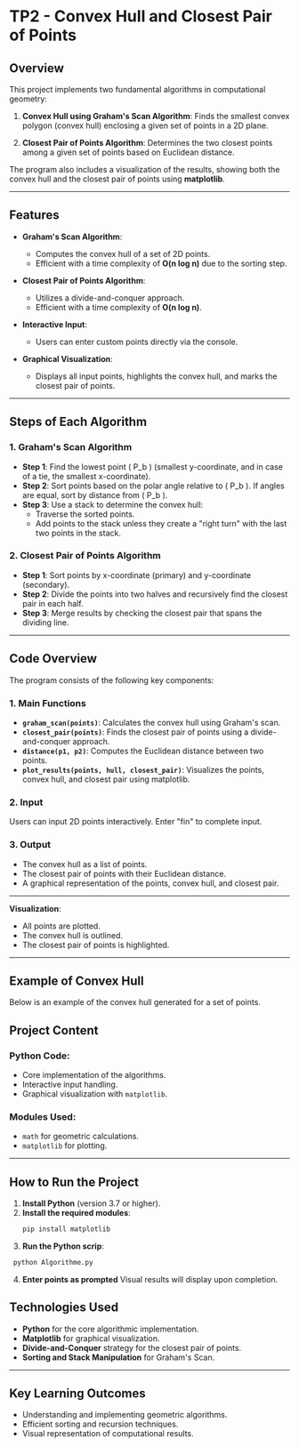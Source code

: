 # TP2 - Convex Hull and Closest Pair of Points

## Overview

This project implements two fundamental algorithms in computational geometry:

1. **Convex Hull using Graham's Scan Algorithm**: Finds the smallest convex polygon (convex hull) enclosing a given set of points in a 2D plane.
   
2. **Closest Pair of Points Algorithm**: Determines the two closest points among a given set of points based on Euclidean distance.

The program also includes a visualization of the results, showing both the convex hull and the closest pair of points using **matplotlib**.

---

## Features

- **Graham's Scan Algorithm**:
  - Computes the convex hull of a set of 2D points.
  - Efficient with a time complexity of **O(n log n)** due to the sorting step.
  
- **Closest Pair of Points Algorithm**:
  - Utilizes a divide-and-conquer approach.
  - Efficient with a time complexity of **O(n log n)**.

- **Interactive Input**:
  - Users can enter custom points directly via the console.

- **Graphical Visualization**:
  - Displays all input points, highlights the convex hull, and marks the closest pair of points.

---

## Steps of Each Algorithm

### **1. Graham's Scan Algorithm**
- **Step 1**: Find the lowest point \( P_b \) (smallest y-coordinate, and in case of a tie, the smallest x-coordinate).
- **Step 2**: Sort points based on the polar angle relative to \( P_b \). If angles are equal, sort by distance from \( P_b \).
- **Step 3**: Use a stack to determine the convex hull:
  - Traverse the sorted points.
  - Add points to the stack unless they create a "right turn" with the last two points in the stack.

### **2. Closest Pair of Points Algorithm**
- **Step 1**: Sort points by x-coordinate (primary) and y-coordinate (secondary).
- **Step 2**: Divide the points into two halves and recursively find the closest pair in each half.
- **Step 3**: Merge results by checking the closest pair that spans the dividing line.

---

## Code Overview

The program consists of the following key components:

### **1. Main Functions**
- **`graham_scan(points)`**: Calculates the convex hull using Graham's scan.
- **`closest_pair(points)`**: Finds the closest pair of points using a divide-and-conquer approach.
- **`distance(p1, p2)`**: Computes the Euclidean distance between two points.
- **`plot_results(points, hull, closest_pair)`**: Visualizes the points, convex hull, and closest pair using matplotlib.

### **2. Input**
Users can input 2D points interactively. Enter "fin" to complete input.

### **3. Output**
- The convex hull as a list of points.
- The closest pair of points with their Euclidean distance.
- A graphical representation of the points, convex hull, and closest pair.

---


**Visualization**:
- All points are plotted.
- The convex hull is outlined.
- The closest pair of points is highlighted.

---

## Example of Convex Hull

Below is an example of the convex hull generated for a set of points.

## Project Content

### Python Code:
- Core implementation of the algorithms.
- Interactive input handling.
- Graphical visualization with `matplotlib`.

### Modules Used:
- `math` for geometric calculations.
- `matplotlib` for plotting.

---

## How to Run the Project

1. **Install Python** (version 3.7 or higher).
2. **Install the required modules**:
   ```bash
   pip install matplotlib
   ```
3. **Run the Python scrip**:
  ```bash
   python Algorithme.py
   ```
4. **Enter points as prompted** Visual results will display upon completion.

## Technologies Used

- **Python** for the core algorithmic implementation.
- **Matplotlib** for graphical visualization.
- **Divide-and-Conquer** strategy for the closest pair of points.
- **Sorting and Stack Manipulation** for Graham's Scan.

---

## Key Learning Outcomes

- Understanding and implementing geometric algorithms.
- Efficient sorting and recursion techniques.
- Visual representation of computational results.


